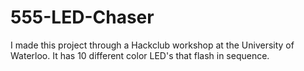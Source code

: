 # 555-LED-Chaser
I made this project through a Hackclub workshop at the University of Waterloo. It has 10 different color LED's that flash in sequence.
